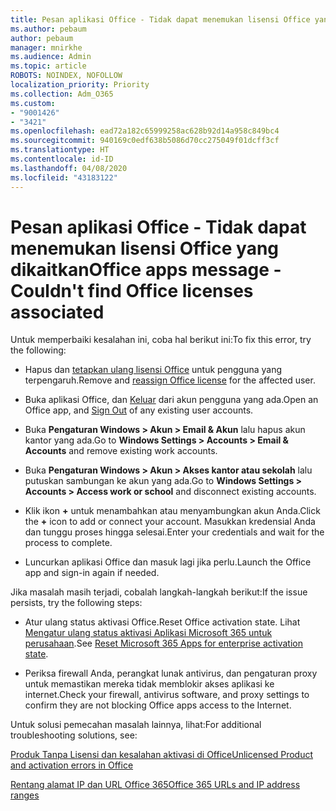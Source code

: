 ```yaml
---
title: Pesan aplikasi Office - Tidak dapat menemukan lisensi Office yang dikaitkan
ms.author: pebaum
author: pebaum
manager: mnirkhe
ms.audience: Admin
ms.topic: article
ROBOTS: NOINDEX, NOFOLLOW
localization_priority: Priority
ms.collection: Adm_O365
ms.custom:
- "9001426"
- "3421"
ms.openlocfilehash: ead72a182c65999258ac628b92d14a958c849bc4
ms.sourcegitcommit: 940169c0edf638b5086d70cc275049f01dcff3cf
ms.translationtype: HT
ms.contentlocale: id-ID
ms.lasthandoff: 04/08/2020
ms.locfileid: "43183122"
---
```

# <a name="office-apps-message---couldnt-find-office-licenses-associated"></a><span data-ttu-id="d6907-102">Pesan aplikasi Office - Tidak dapat menemukan lisensi Office yang dikaitkan</span><span class="sxs-lookup"><span data-stu-id="d6907-102">Office apps message - Couldn't find Office licenses associated</span></span>

<span data-ttu-id="d6907-103">Untuk memperbaiki kesalahan ini, coba hal berikut ini:</span><span class="sxs-lookup"><span data-stu-id="d6907-103">To fix this error, try the following:</span></span>

- <span data-ttu-id="d6907-104">Hapus dan [tetapkan ulang lisensi Office](https://docs.microsoft.com/office365/admin/manage/assign-licenses-to-users?view=o365-worldwide) untuk pengguna yang terpengaruh.</span><span class="sxs-lookup"><span data-stu-id="d6907-104">Remove and [reassign Office license](https://docs.microsoft.com/office365/admin/manage/assign-licenses-to-users?view=o365-worldwide) for the affected user.</span></span>

- <span data-ttu-id="d6907-105">Buka aplikasi Office, dan [Keluar](https://support.office.com/article/sign-out-of-office-5a20dc11-47e9-4b6f-945d-478cb6d92071) dari akun pengguna yang ada.</span><span class="sxs-lookup"><span data-stu-id="d6907-105">Open an Office app, and [Sign Out](https://support.office.com/article/sign-out-of-office-5a20dc11-47e9-4b6f-945d-478cb6d92071) of any existing user accounts.</span></span>

- <span data-ttu-id="d6907-106">Buka **Pengaturan Windows > Akun > Email & Akun** lalu hapus akun kantor yang ada.</span><span class="sxs-lookup"><span data-stu-id="d6907-106">Go to **Windows Settings > Accounts > Email & Accounts** and remove existing work accounts.</span></span>

- <span data-ttu-id="d6907-107">Buka **Pengaturan Windows > Akun > Akses kantor atau sekolah** lalu putuskan sambungan ke akun yang ada.</span><span class="sxs-lookup"><span data-stu-id="d6907-107">Go to **Windows Settings > Accounts > Access work or school** and disconnect existing accounts.</span></span>

- <span data-ttu-id="d6907-108">Klik ikon **+** untuk menambahkan atau menyambungkan akun Anda.</span><span class="sxs-lookup"><span data-stu-id="d6907-108">Click the **+** icon to add or connect your account.</span></span> <span data-ttu-id="d6907-109">Masukkan kredensial Anda dan tunggu proses hingga selesai.</span><span class="sxs-lookup"><span data-stu-id="d6907-109">Enter your credentials and wait for the process to complete.</span></span>

- <span data-ttu-id="d6907-110">Luncurkan aplikasi Office dan masuk lagi jika perlu.</span><span class="sxs-lookup"><span data-stu-id="d6907-110">Launch the Office app and sign-in again if needed.</span></span>

<span data-ttu-id="d6907-111">Jika masalah masih terjadi, cobalah langkah-langkah berikut:</span><span class="sxs-lookup"><span data-stu-id="d6907-111">If the issue persists, try the following steps:</span></span>

- <span data-ttu-id="d6907-112">Atur ulang status aktivasi Office.</span><span class="sxs-lookup"><span data-stu-id="d6907-112">Reset Office activation state.</span></span> <span data-ttu-id="d6907-113">Lihat [Mengatur ulang status aktivasi Aplikasi Microsoft 365 untuk perusahaan](https://docs.microsoft.com/office365/troubleshoot/activation/reset-office-365-proplus-activation-state).</span><span class="sxs-lookup"><span data-stu-id="d6907-113">See [Reset Microsoft 365 Apps for enterprise activation state](https://docs.microsoft.com/office365/troubleshoot/activation/reset-office-365-proplus-activation-state).</span></span>

- <span data-ttu-id="d6907-114">Periksa firewall Anda, perangkat lunak antivirus, dan pengaturan proxy untuk memastikan mereka tidak memblokir akses aplikasi ke internet.</span><span class="sxs-lookup"><span data-stu-id="d6907-114">Check your firewall, antivirus software, and proxy settings to confirm they are not blocking Office apps access to the Internet.</span></span> 

<span data-ttu-id="d6907-115">Untuk solusi pemecahan masalah lainnya, lihat:</span><span class="sxs-lookup"><span data-stu-id="d6907-115">For additional troubleshooting solutions, see:</span></span>

[<span data-ttu-id="d6907-116">Produk Tanpa Lisensi dan kesalahan aktivasi di Office</span><span class="sxs-lookup"><span data-stu-id="d6907-116">Unlicensed Product and activation errors in Office</span></span>](https://support.office.com/Article/0d23d3c0-c19c-4b2f-9845-5344fedc4380?wt.mc_id=Alchemy_ClientDIA)

[<span data-ttu-id="d6907-117">Rentang alamat IP dan URL Office 365</span><span class="sxs-lookup"><span data-stu-id="d6907-117">Office 365 URLs and IP address ranges</span></span>](https://docs.microsoft.com/office365/enterprise/urls-and-ip-address-ranges)
